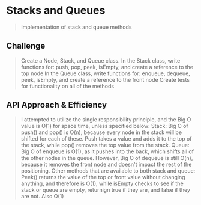 # Stacks and Queues

> Implementation of stack and queue methods

## Challenge

> Create a Node, Stack, and Queue class.
> In the Stack class, write functions for: push, pop, peek, isEmpty, and create a reference to the top node
> In the Queue class, write functions for: enqueue, dequeue, peek, isEmpty, and create a reference to the front node
> Create tests for functionality on all of the methods

## API Approach & Efficiency

> I attempted to utilize the single responsibility principle, and the Big O value is O(1) for space time, unless specified below:
> Stack: Big O of push() and pop() is O(n), because every node in the stack will be shifted for each of these. Push takes a value and adds it to the top of the stack, while pop() removes the top value from the stack.
> Queue: Big O of enqueue is O(1), as it pushes into the back, which shifts all of the other nodes in the queue. However, Big O of dequeue is still O(n), because it removes the front node and doesn't impact the rest of the positioning.
> Other methods that are available to both stack and queue: Peek() returns the value of the top or front value without changing anything, and therefore is O(1), while isEmpty checks to see if the stack or queue are empty, returnign true if they are, and false if they are not. Also O(1)
